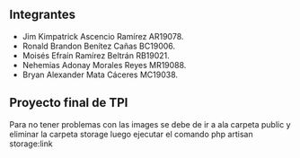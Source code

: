 ## Integrantes

-   Jim Kimpatrick Ascencio Ramírez AR19078.
-   Ronald Brandon Benítez Cañas BC19006.
-   Moisés Efraín Ramírez Beltrán RB19021.
-   Nehemias Adonay Morales Reyes MR19088.
-   Bryan Alexander Mata Cáceres MC19038.

## Proyecto final de TPI

Para no tener problemas con las images se debe de ir a ala carpeta public
y eliminar la carpeta storage luego ejecutar el comando php artisan storage:link
